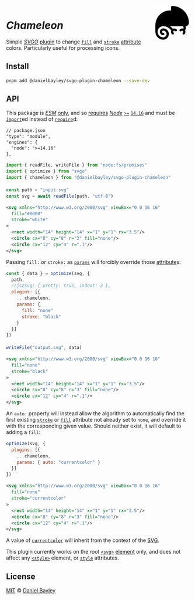 <img alt="Chameleon" src="illustration.svg" align="right" width="98vw">

_Chameleon_
===========
Simple _[SVGO]_ [plugin] to change [`fill`] and [`stroke`] [attribute] colors.
Particularly useful for processing icons.

## Install
~~~ sh
pnpm add @danielbayley/svgo-plugin-chameleon --save-dev
~~~

API
---
This package is _[ESM]_ [only], and so [requires] _[Node]_ [`>=`]
[`14.16`] and must be [`import`]ed instead of [`require`]d:
~~~ json5
// package.json
"type": "module",
"engines": {
  "node": ">=14.16"
},
~~~
~~~ js
import { readFile, writeFile } from "node:fs/promises"
import { optimize } from "svgo"
import { chameleon } from "@danielbayley/svgo-plugin-chameleon"

const path = "input.svg"
const svg = await readFile(path, "utf-8")
~~~
~~~ svg
<svg xmlns="http://www.w3.org/2000/svg" viewBox="0 0 16 16"
  fill="#0000"
  stroke="white"
>
  <rect width="14" height="14" x="1" y="1" rx="3.5"/>
  <circle cx="8" cy="8" r="3" fill="none"/>
  <circle cx="12" cy="4" r=".1"/>
</svg>
~~~
Passing `fill:` or `stroke:` as [`params`] will forcibly override those [attribute]s:
~~~ js
const { data } = optimize(svg, {
  path,
  //js2svg: { pretty: true, indent: 2 },
  plugins: [{
    ...chameleon,
    params: {
      fill: "none"
      stroke: "black"
    }
  }]
})

writeFile("output.svg", data)
~~~
~~~ svg
<svg xmlns="http://www.w3.org/2000/svg" viewBox="0 0 16 16"
  fill="none"
  stroke="black"
>
  <rect width="14" height="14" x="1" y="1" rx="3.5"/>
  <circle cx="8" cy="8" r="3" fill="none"/>
  <circle cx="12" cy="4" r=".1"/>
</svg>
~~~

An `auto:` property will instead allow the algorithm to automatically find the first
existing [`stroke`] or [`fill`] attribute not already set to `none`, and override it with
the corresponding given value. Should neither exist, it will default to adding a `fill`:
~~~ js
optimize(svg, {
  plugins: [{
    ...chameleon,
    params: { auto: "currentcolor" }
  }]
})
~~~
~~~ svg
<svg xmlns="http://www.w3.org/2000/svg" viewBox="0 0 16 16"
  fill="none"
  stroke="currentcolor"
>
  <rect width="14" height="14" x="1" y="1" rx="3.5"/>
  <circle cx="8" cy="8" r="3" fill="none"/>
  <circle cx="12" cy="4" r=".1"/>
</svg>
~~~
A value of [`currentcolor`] will inherit from the context of the [SVG].

This plugin currently works on the root [`<svg>`] [element] only,
and does not affect any [`<style>`] element, or [`style`] attributes.

License
-------
[MIT] © [Daniel Bayley]

[MIT]:                LICENSE.md
[Daniel Bayley]:      https://github.com/danielbayley

[svg]:                https://developer.mozilla.org/docs/Web/SVG
[element]:            https://developer.mozilla.org/docs/Web/SVG/Element
[`<svg>`]:            https://developer.mozilla.org/docs/Web/SVG/Element/svg
[`<style>`]:          https://developer.mozilla.org/docs/Web/SVG/Element/style
[attribute]:          https://developer.mozilla.org/docs/Web/SVG/Attribute
[`style`]:            https://developer.mozilla.org/docs/Web/SVG/Attribute/style
[`fill`]:             https://developer.mozilla.org/docs/Web/SVG/Attribute/fill
[`stroke`]:           https://developer.mozilla.org/docs/Web/SVG/Attribute/stroke
[`currentcolor`]:     https://gomakethings.com/currentcolor-and-svgs

[svgo]:               https://github.com/svg/svgo#readme
[plugin]:             https://github.com/svg/svgo#configuration
[`params`]:           https://github.com/svg/svgo#custom-plugin

[node]:               https://nodejs.org
[requires]:           https://docs.npmjs.com/cli/v9/configuring-npm/package-json#engines
[`>=`]:               https://docs.npmjs.com/cli/v6/using-npm/semver#ranges
[`14.16`]:            https://github.com/nodejs/node/blob/main/doc/changelogs/CHANGELOG_V14.md#14.16.0
[ESM]:                https://developer.mozilla.org/docs/Web/JavaScript/Guide/Modules
[only]:               https://gist.github.com/sindresorhus/a39789f98801d908bbc7ff3ecc99d99c
[`import`]:           https://developer.mozilla.org/docs/Web/JavaScript/Reference/Statements/import
[`require`]:          https://nodejs.org/api/modules.html#requireid
